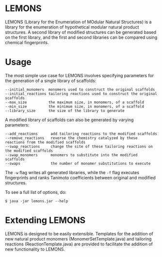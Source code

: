 # LEMONS

LEMONS (Library for the Enumeration of MOdular Natural Structures) is a library for the enumeration of hypothetical modular natural product structures. A second library of modified structures can be generated based on the first library, and the first and second libraries can be compared using chemical fingerprints. 

# Usage

The most simple use case for LEMONS involves specifying parameters for the generation of a single library of scaffolds:

``` 
--initial_monomers 	monomers used to construct the original scaffolds
--initial_reactions	tailoring reactions used to construct the original scaffolds
--max_size	    	the maximum size, in monomers, of a scaffold
--min_size	     	the minimum size, in monomers, of a scaffold
--library_size		the size of the library to generate
``` 

A modified library of scaffolds can also be generated by varying parameters:

```
--add_reactions      add tailoring reactions to the modified scaffolds
--remove_reactions   reverse the chemistry catalyzed by these reactions from the modified scaffolds
--swap_reactions     change the site of these tailoring reactions on the modified scaffolds
--swap_monomers      monomers to substitute into the modified scaffolds
--swaps              the number of monomer substitutions to execute
``` 

The `-w` flag writes all generated libraries, while the `-f` flag executes fingerprints and ranks Tanimoto coefficients between original and modified structures. 

To see a full list of options, do:

```
$ java -jar lemons.jar --help
```

# Extending LEMONS

LEMONS is designed to be easily extensible. Templates for the addition of new natural product monomers (MonomerSetTemplate.java) and tailoring reactions (ReactionTemplate.java) are provided to facilitate the addition of new functionality to LEMONS. 
